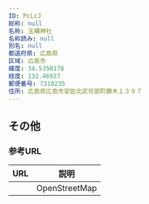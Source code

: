 ```yaml
---
ID: PcLcJ
総称: null
名称: 玉縄神社
名称読み: null
別名: null
都道府県: 広島県
区域: 広島市
緯度: 34.5350178
経度: 132.46927
郵便番号: 7310235
住所: 広島県広島市安佐北区可部町勝木１３９７
---
```


## その他

### 参考URL

| URL | 説明          |
| --- | ------------- |
|     | OpenStreetMap |
